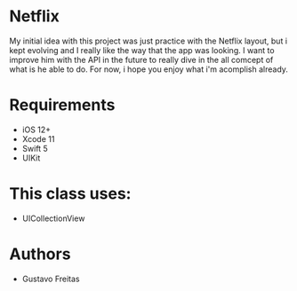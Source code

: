# Netflix

My initial idea with this project was just practice with the Netflix layout, but i kept evolving and I really like the way that the app was looking. I want to improve him with the API in the future to really dive in the all comcept of what is he able to do. For now, i hope you enjoy what i'm acomplish already.

# Requirements

- iOS 12+
- Xcode 11
- Swift 5
- UIKit

# This class uses:

- UICollectionView

# Authors
- Gustavo Freitas
